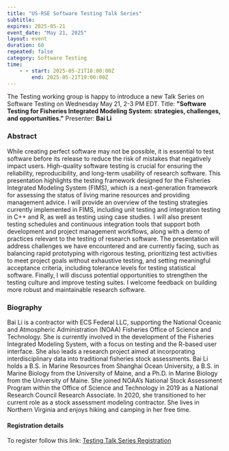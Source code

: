 ```yaml
---
title: "US-RSE Software Testing Talk Series"
subtitle: 
expires: 2025-05-21
event_date: "May 21, 2025"
layout: event
duration: 60
repeated: false
category: Software Testing
time:
    - - start: 2025-05-21T18:00:00Z
        end: 2025-05-21T19:00:00Z
---
```


The Testing working group is happy to introduce a new Talk Series on Software Testing on Wednesday May 21, 2-3 PM EDT. 
Title: **"Software Testing for Fisheries Integrated Modeling System: strategies, challenges, and opportunities."** Presenter: **Bai Li**

### Abstract

While creating perfect software may not be possible, it is essential
to test software before its release to reduce the risk of mistakes
that negatively impact users. High-quality software testing is crucial
for ensuring the reliability, reproducibility, and long-term usability
of research software. This presentation highlights the testing
framework designed for the Fisheries Integrated Modeling System
(FIMS), which is a next-generation framework for assessing the status
of living marine resources and providing management advice. I will
provide an overview of the testing strategies currently implemented in
FIMS, including unit testing and integration testing in C++ and R, as
well as testing using case studies. I will also present testing
schedules and continuous integration tools that support both
development and project management workflows, along with a demo of
practices relevant to the testing of research software. The
presentation will address challenges we have encountered and are
currently facing, such as balancing rapid prototyping with rigorous
testing, prioritizing test activities to meet project goals without
exhaustive testing, and setting meaningful acceptance criteria,
including tolerance levels for testing statistical software. Finally,
I will discuss potential opportunities to strengthen the testing
culture and improve testing suites. I welcome feedback on building
more robust and maintainable research software.

### Biography

Bai Li is a contractor with ECS Federal LLC, supporting the National
Oceanic and Atmospheric Administration (NOAA) Fisheries Office of
Science and Technology. She is currently involved in the development
of the Fisheries Integrated Modeling System, with a focus on testing
and the R-based user interface. She also leads a research project
aimed at incorporating interdisciplinary data into traditional
fisheries stock assessments. Bai Li holds a B.S. in Marine Resources
from Shanghai Ocean University, a B.S. in Marine Biology from the
University of Maine, and a Ph.D. in Marine Biology from the University
of Maine. She joined NOAA’s National Stock Assessment Program within
the Office of Science and Technology in 2019 as a National Research
Council Research Associate. In 2020, she transitioned to her current
role as a stock assessment modeling contractor. She lives in Northern
Virginia and enjoys hiking and camping in her free time.

#### Registration details

To register follow this link:
[Testing Talk Series Registration](https://boisestate.zoom.us/meeting/register/y20wE0LWRpa9sHOI011nZQ#/registration)
